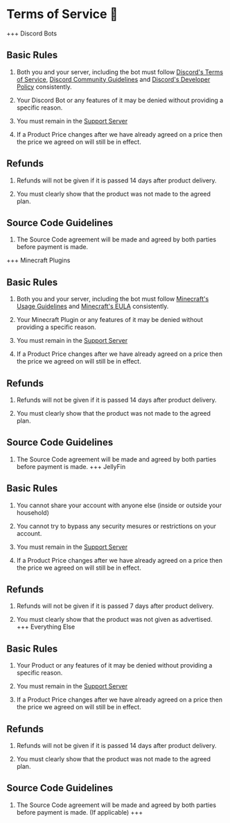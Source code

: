 # Terms of Service 📄

+++ Discord Bots
## Basic Rules

1. Both you and your server, including the bot must follow [Discord's Terms of Service](https://discord.com/terms), [Discord Community Guidelines](https://discord.com/guidelines) and [Discord's Developer Policy](https://discord.com/developers/docs/policies-and-agreements/developer-terms-of-service) consistently.

2. Your Discord Bot or any features of it may be denied without providing a specific reason.

3. You must remain in the [Support Server](https://discord.gg/YHqYJ4V4NF)

4. If a Product Price changes after we have already agreed on a price then the price we agreed on will still be in effect.

## Refunds

1. Refunds will not be given if it is passed 14 days after product delivery.

2. You must clearly show that the product was not made to the agreed plan.

## Source Code Guidelines

1. The Source Code agreement will be made and agreed by both parties before payment is made.

+++ Minecraft Plugins
## Basic Rules

1. Both you and your server, including the bot must follow [Minecraft's Usage Guidelines](https://www.minecraft.net/en-us/usage-guidelines) and [Minecraft's EULA](https://www.minecraft.net/en-us/eula) consistently.

2. Your Minecraft Plugin or any features of it may be denied without providing a specific reason.

3. You must remain in the [Support Server](https://discord.gg/YHqYJ4V4NF)

4. If a Product Price changes after we have already agreed on a price then the price we agreed on will still be in effect.

## Refunds

1. Refunds will not be given if it is passed 14 days after product delivery.

2. You must clearly show that the product was not made to the agreed plan.

## Source Code Guidelines

1. The Source Code agreement will be made and agreed by both parties before payment is made.
+++ JellyFin
## Basic Rules

1. You cannot share your account with anyone else (inside or outside your household)

2. You cannot try to bypass any security mesures or restrictions on your account.

3. You must remain in the [Support Server](https://discord.gg/YHqYJ4V4NF)

4. If a Product Price changes after we have already agreed on a price then the price we agreed on will still be in effect.

## Refunds

1. Refunds will not be given if it is passed 7 days after product delivery.

2. You must clearly show that the product was not given as advertised.
+++ Everything Else
## Basic Rules

1. Your Product or any features of it may be denied without providing a specific reason.

2. You must remain in the [Support Server](https://discord.gg/YHqYJ4V4NF)

3. If a Product Price changes after we have already agreed on a price then the price we agreed on will still be in effect.

## Refunds

1. Refunds will not be given if it is passed 14 days after product delivery.

2. You must clearly show that the product was not made to the agreed plan.

## Source Code Guidelines

1. The Source Code agreement will be made and agreed by both parties before payment is made. (If applicable)
+++

